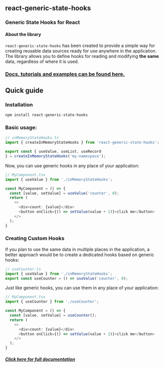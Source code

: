 ## react-generic-state-hooks
### Generic State Hooks for React

#### About the library
`react-generic-state-hooks` has been created to provide a simple way for creating reusable data sources
ready for use anywhere in the application.
The library allows you to define hooks for reading and modifying **the same** data, regardless of where it is used.

### [Docs, tutorials and examples can be found here.](https://thommee.github.io/react-generic-state-hooks/)

## Quick guide
### Installation
`npm install react-generic-state-hooks`

### Basic usage:

~~~typescript jsx
// inMemoryStateHooks.ts
import { createInMemoryStateHooks } from 'react-generic-state-hooks';

export const { useValue, useList, useRecord
} = createInMemoryStateHooks('my-namespace');
~~~
 Now, you can use generic hooks in any place of your application:

~~~typescript jsx
// MyComponent.tsx
import { useValue } from './inMemoryStateHooks';

const MyComponent = () => {
  const [value, setValue] = useValue('counter', 0);
  return (
    <>
      <div>count: {value}</div>
      <button onClick={() => setValue(value + 1)}>click me</button>
    </>
  );
}
~~~

### Creating Custom Hooks
If you plan to use the same data in multiple places in the application, 
a better approach would be to create a dedicated hooks based on generic hooks:
~~~typescript jsx
// useCounter.ts
import { useValue } from './inMemoryStateHooks';
export const useCounter = () => useValue('counter', 0);
~~~
Just like generic hooks, you can use them in any place of your application:
~~~typescript jsx
// MyComponent.tsx
import { useCounter } from './useCounter';

const MyComponent = () => {
  const [value, setValue] = useCounter();
  return (
    <>
      <div>count: {value}</div>
      <button onClick={() => setValue(value + 1)}>click me</button>
    </>
  );
}
~~~

##### [Click here for full documentation](https://thommee.github.io/react-generic-state-hooks/)

